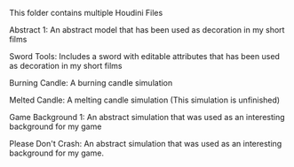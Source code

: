 This folder contains multiple Houdini Files

Abstract 1:
  An abstract model that has been used as decoration in my short films

Sword Tools:
  Includes a sword with editable attributes that has been used as decoration in my short films

Burning Candle:
  A burning candle simulation

Melted Candle:
  A melting candle simulation (This simulation is unfinished)

Game Background 1:
  An abstract simulation that was used as an interesting background for my game

Please Don't Crash:
  An abstract simulation that was used as an interesting background for my game.
